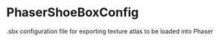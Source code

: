 # PhaserShoeBoxConfig
.sbx configuration file for exporting texture atlas to be loaded into Phaser 
